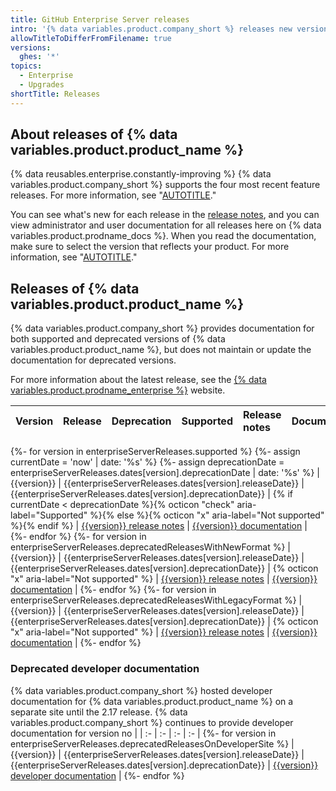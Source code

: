 ```yaml
---
title: GitHub Enterprise Server releases
intro: '{% data variables.product.company_short %} releases new versions of {% data variables.product.product_name %} regularly. You can review supported versions, see deprecation dates, and browse documentation for the release you''ve deployed.'
allowTitleToDifferFromFilename: true
versions:
  ghes: '*'
topics:
  - Enterprise
  - Upgrades
shortTitle: Releases
---
```


## About releases of {% data variables.product.product_name %}

{% data reusables.enterprise.constantly-improving %} {% data variables.product.company_short %} supports the four most recent feature releases. For more information, see "[AUTOTITLE](/admin/overview/about-upgrades-to-new-releases)."

You can see what's new for each release in the [release notes](/admin/release-notes), and you can view administrator and user documentation for all releases here on {% data variables.product.prodname_docs %}. When you read the documentation, make sure to select the version that reflects your product. For more information, see "[AUTOTITLE](/get-started/learning-about-github/about-versions-of-github-docs)."

## Releases of {% data variables.product.product_name %}

{% data variables.product.company_short %} provides documentation for both supported and deprecated versions of {% data variables.product.product_name %}, but does not maintain or update the documentation for deprecated versions.

For more information about the latest release, see the [{% data variables.product.prodname_enterprise %}](https://github.com/enterprise) website.

| Version | Release | Deprecation | Supported | Release notes | Documentation |
| :- | :- | :- | :-: | :- | :- |
{%- for version in enterpriseServerReleases.supported %}
{%- assign currentDate = 'now' | date: '%s' %}
{%- assign deprecationDate = enterpriseServerReleases.dates[version].deprecationDate | date: '%s' %}
| {{version}} | {{enterpriseServerReleases.dates[version].releaseDate}} | {{enterpriseServerReleases.dates[version].deprecationDate}} | {% if currentDate < deprecationDate %}{% octicon "check" aria-label="Supported" %}{% else %}{% octicon "x" aria-label="Not supported" %}{% endif %} | [{{version}} release notes](/enterprise-server@{{version}}/admin/release-notes) | [{{version}} documentation](/enterprise-server@{{version}}) |
{%- endfor %}
{%- for version in enterpriseServerReleases.deprecatedReleasesWithNewFormat %}
| {{version}} | {{enterpriseServerReleases.dates[version].releaseDate}} | {{enterpriseServerReleases.dates[version].deprecationDate}} | {% octicon "x" aria-label="Not supported" %} | [{{version}} release notes](/enterprise-server@{{version}}/admin/release-notes) | [{{version}} documentation](/enterprise-server@{{version}}) |
{%- endfor %}
{%- for version in enterpriseServerReleases.deprecatedReleasesWithLegacyFormat %}
| {{version}} | {{enterpriseServerReleases.dates[version].releaseDate}} | {{enterpriseServerReleases.dates[version].deprecationDate}} | {% octicon "x" aria-label="Not supported" %} | [{{version}} release notes](https://enterprise.github.com/releases/series/{{version}}) | [{{version}} documentation](/enterprise/{{version}}) |
{%- endfor %}

### Deprecated developer documentation

{% data variables.product.company_short %} hosted developer documentation for {% data variables.product.product_name %} on a separate site until the 2.17 release. {% data variables.product.company_short %} continues to provide developer documentation for version no |
| :- | :- | :- | :- |
{%- for version in enterpriseServerReleases.deprecatedReleasesOnDeveloperSite %}
| {{version}} | {{enterpriseServerReleases.dates[version].releaseDate}} | {{enterpriseServerReleases.dates[version].deprecationDate}} | [{{version}} developer documentation](https://developer.github.com/enterprise/{{version}}) |
{%- endfor %}
